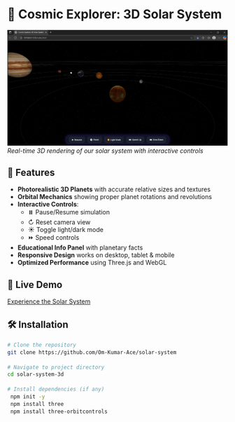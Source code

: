 # 🌌 Cosmic Explorer: 3D Solar System

![Project Screenshot](image.png)
*Real-time 3D rendering of our solar system with interactive controls*

## 🚀 Features

- **Photorealistic 3D Planets** with accurate relative sizes and textures
- **Orbital Mechanics** showing proper planet rotations and revolutions
- **Interactive Controls**:
  - ⏸️ Pause/Resume simulation
  - ↻ Reset camera view
  - ☀️ Toggle light/dark mode
  - ⏩ Speed controls
- **Educational Info Panel** with planetary facts
- **Responsive Design** works on desktop, tablet & mobile
- **Optimized Performance** using Three.js and WebGL

## 🌟 Live Demo

[Experience the Solar System](https://cosmicexplorer3dsolarsystem.vercel.app/)

## 🛠️ Installation

```bash
# Clone the repository
git clone https://github.com/Om-Kumar-Ace/solar-system

# Navigate to project directory
cd solar-system-3d

# Install dependencies (if any)
 npm init -y       
 npm install three
 npm install three-orbitcontrols
